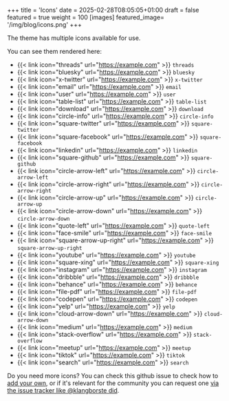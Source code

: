+++
title = 'Icons'
date = 2025-02-28T08:05:05+01:00
draft = false
featured = true
weight = 100
[images]
  featured_image= '/img/blog/icons.png'
+++

The theme has multiple icons available for use.

You can see them rendered here:

- {{< link icon="threads" url="https://example.com" >}} `threads` 
- {{< link icon="bluesky" url="https://example.com" >}} `bluesky`
- {{< link icon="x-twitter" url="https://example.com" >}} `x-twitter`
- {{< link icon="email" url="https://example.com" >}} `email`
- {{< link icon="user" url="https://example.com" >}} `user`
- {{< link icon="table-list" url="https://example.com" >}} `table-list`
- {{< link icon="download" url="https://example.com" >}} `download`
- {{< link icon="circle-info" url="https://example.com" >}} `circle-info`
- {{< link icon="square-twitter" url="https://example.com" >}} `square-twitter`
- {{< link icon="square-facebook" url="https://example.com" >}} `square-facebook`
- {{< link icon="linkedin" url="https://example.com" >}} `linkedin`
- {{< link icon="square-github" url="https://example.com" >}} `square-github`
- {{< link icon="circle-arrow-left" url="https://example.com" >}} `circle-arrow-left`
- {{< link icon="circle-arrow-right" url="https://example.com" >}} `circle-arrow-right`
- {{< link icon="circle-arrow-up" url="https://example.com" >}} `circle-arrow-up`
- {{< link icon="circle-arrow-down" url="https://example.com" >}} `circle-arrow-down`
- {{< link icon="quote-left" url="https://example.com" >}} `quote-left`
- {{< link icon="face-smile" url="https://example.com" >}} `face-smile`
- {{< link icon="square-arrow-up-right" url="https://example.com" >}} `square-arrow-up-right`
- {{< link icon="youtube" url="https://example.com" >}} `youtube`
- {{< link icon="square-xing" url="https://example.com" >}} `square-xing`
- {{< link icon="instagram" url="https://example.com" >}} `instagram`
- {{< link icon="dribbble" url="https://example.com" >}} `dribbble`
- {{< link icon="behance" url="https://example.com" >}} `behance`
- {{< link icon="file-pdf" url="https://example.com" >}} `file-pdf`
- {{< link icon="codepen" url="https://example.com" >}} `codepen`
- {{< link icon="yelp" url="https://example.com" >}} `yelp`
- {{< link icon="cloud-arrow-down" url="https://example.com" >}} `cloud-arrow-down`
- {{< link icon="medium" url="https://example.com" >}} `medium`
- {{< link icon="stack-overflow" url="https://example.com" >}} `stack-overflow`
- {{< link icon="meetup" url="https://example.com" >}} `meetup`
- {{< link icon="tiktok" url="https://example.com" >}} `tiktok`
- {{< link icon="search" url="https://example.com" >}} `search`

Do you need more icons?
You can check this github issue to check how to [add your own](https://github.com/zetxek/adritian-free-hugo-theme/pull/169), or if it's relevant for the community you can request one [via the issue tracker like @klangborste did](https://github.com/zetxek/adritian-free-hugo-theme/issues/168).